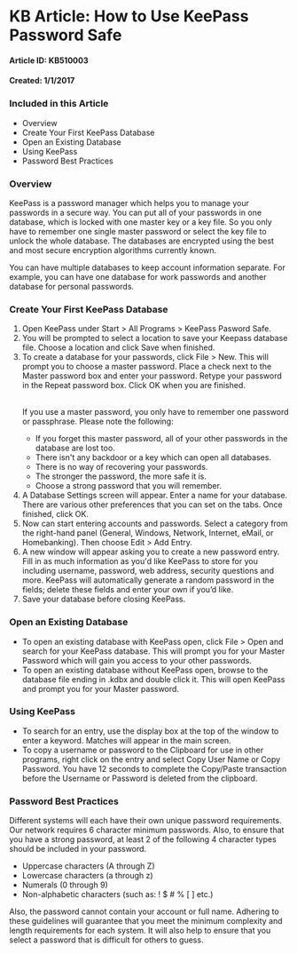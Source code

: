 <h1>KB Article: How to Use KeePass Password Safe </h1>
<h4>Article ID: KB510003</h4>    
<h4>Created: 1/1/2017</h4>

<h3>Included in this Article</h3>
<ul>
<li>Overview</li>
<li>Create Your First KeePass Database</li>
<li>Open an Existing Database</li>
<li>Using KeePass</li>
<li>Password Best Practices</li>
</ul>
<h3>Overview</h3>
KeePass is a password manager which helps you to manage your passwords in a secure way. You can put all of your
passwords in one database, which is locked with one master key or a key file. So you only have to remember one single
master password or select the key file to unlock the whole database. The databases are encrypted using the best and
most secure encryption algorithms currently known.

You can have multiple databases to keep account information separate. For example, you can have one database for work passwords and another database for personal passwords.

<h3>Create Your First KeePass Database</h3>
<ol>
<li>Open KeePass under Start > All Programs > KeePass Pasword Safe.</li>
<li>You will be prompted to select a location to save your Keepass database file. Choose a location and click Save when finished.</li>
<li>To create a database for your passwords, click File > New. This will prompt you to choose a master password. Place a check next to the Master password box and enter your password. Retype your password in the Repeat password box. Click OK when you are finished.

<br/>If you use a master password, you only have to remember one password or passphrase. Please note the following:
<ul>
<li>If you forget this master password, all of your other passwords in the database are lost too.</li>
<li>There isn't any backdoor or a key which can open all databases.</li>
<li>There is no way of recovering your passwords.</li>
<li>The stronger the password, the more safe it is.</li>
<li>Choose a strong password that you will remember.</li>
</ul>
</li>
<li>A Database Settings screen will appear. Enter a name for your database. There are various other preferences that you can set on the tabs. Once finished, click OK.</li>
<li>Now can start entering accounts and passwords. Select a category from the right-hand panel (General, Windows, Network, Internet, eMail, or Homebanking). Then choose Edit > Add Entry. </li>
<li>A new window will appear asking you to create a new password entry. Fill in as much information as you'd like KeePass to store for you including username, password, web address, security questions and more. KeePass will automatically generate a random password in the fields; delete these fields and enter your own if you’d like.</li>
<li>Save your database before closing KeePass. </li>
</ol>
<h3>Open an Existing Database</h3>
<ul>
<li>To open an existing database with KeePass open, click File > Open and search for your KeePass database. This will prompt you for your Master Password which will gain you access to your other passwords. </li>
<li>To open an existing database without KeePass open, browse to the database file ending in .kdbx and double click it. This will open KeePass and prompt you for your Master password.</li>
</ul>
<h3>Using KeePass</h3>
<ul>
<li>To search for an entry, use the display box at the top of the window to enter a keyword. Matches will appear in the main screen.</li>
<li>To copy a username or password to the Clipboard for use in other programs, right click on the entry and select Copy User Name or Copy Password. You have 12 seconds to complete the Copy/Paste transaction before the Username or Password is deleted from the clipboard.</li> 
</ul>
<h3>Password Best Practices</h3>
Different systems will each have their own unique password requirements. Our network requires 6 character
minimum passwords. Also, to ensure that you have a strong password, at least 2 of the following 4 character types
should be included in your password.
<ul>
<li>Uppercase characters (A through Z)</li>
<li>Lowercase characters (a through z)</li>
<li>Numerals (0 through 9)</li>
<li>Non-alphabetic characters (such as: ! $ # % [ ] etc.)</li>
</ul>
Also, the password cannot contain your account or full name. Adhering to these guidelines will guarantee that you
meet the minimum complexity and length requirements for each system. It will also help to ensure that you select a
password that is difficult for others to guess.

